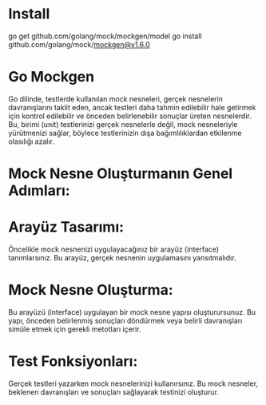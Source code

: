 # Install
go get  github.com/golang/mock/mockgen/model
go install github.com/golang/mock/mockgen@v1.6.0

# Go Mockgen
Go dilinde, testlerde kullanılan mock nesneleri, gerçek nesnelerin davranışlarını taklit eden, ancak testleri daha tahmin edilebilir hale getirmek için kontrol edilebilir ve önceden belirlenebilir sonuçlar üreten nesnelerdir. Bu, birimi (unit) testlerinizi gerçek nesnelerle değil, mock nesneleriyle yürütmenizi sağlar, böylece testlerinizin dışa bağımlılıklardan etkilenme olasılığı azalır.

# Mock Nesne Oluşturmanın Genel Adımları:

# Arayüz Tasarımı: 
Öncelikle mock nesnenizi uygulayacağınız bir arayüz (interface) tanımlarsınız. Bu arayüz, gerçek nesnenin uygulamasını yansıtmalıdır.

# Mock Nesne Oluşturma: 
Bu arayüzü (interface) uygulayan bir mock nesne yapısı oluşturursunuz. Bu yapı, önceden belirlenmiş sonuçları döndürmek veya belirli davranışları simüle etmek için gerekli metotları içerir.

# Test Fonksiyonları: 
Gerçek testleri yazarken mock nesnelerinizi kullanırsınız. Bu mock nesneler, beklenen davranışları ve sonuçları sağlayarak testinizi oluşturur.

